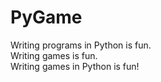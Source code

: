 # PyGame
Writing programs in Python is fun.  
Writing games is fun.  
Writing games in Python is fun!  
